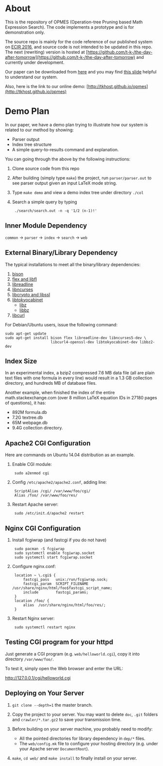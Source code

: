 # About 
This is the repository of OPMES (Operation-tree Pruning based Math Expression Search).
The code implements a prototype and is for demonstration only.

The source repo is mainly for the code reference of our published system on [ECIR 2016](http://ecir2016.dei.unipd.it/accepted_papers.html), and source code is not intended to be updated in this repo. The next (rewriting) version is hosted at [https://github.com/t-k-/the-day-after-tomorrow](https://github.com/t-k-/the-day-after-tomorrow) and currently under development.

Our paper can be downloaded from [here](https://github.com/tkhost/tkhost.github.io/blob/master/opmes/ecir2016.pdf) and you may find [this slide](https://github.com/tkhost/tkhost.github.io/blob/master/opmes/ECIR16-OPMES-slides-handouts.pdf) helpful to understand our system.

Also, here is the link to our online demo:
[http://tkhost.github.io/opmes](http://tkhost.github.io/opmes)

# Demo Plan 
In our paper, we have a demo plan trying to illustrate how our system is related to our method by showing:

* Parser output
* Index tree structure
* A simple query-to-results command and explanation.

You can going through the above by the following instructions:

1. Clone source code from this repo
2. After building (simply type ``make``) the project, run ``parser/parser.out`` to see parser output given an input LaTeX mode string.
3. Type ``make demo`` and view a demo index tree under directory ``./col``
4. Search a simple query by typing

		./search/search.out -n -q '1/2 (n-1)!'

## Inner Module Dependency
`common` -> `parser` -> `index` -> `search` -> `web`

## External Binary/Library Dependency
The typical installations to meet all the binary/library dependencies:

1. [bison](http://ftp.gnu.org/gnu/bison/bison-3.0.tar.xz)
2. [flex and libfl](http://sourceforge.net/projects/flex/files/flex-2.5.39.tar.xz/download)
3. [libreadline](http://ftp.gnu.org/gnu/readline/readline-6.3.tar.gz)
4. [libncurses](http://ftp.gnu.org/pub/gnu/ncurses/ncurses-5.7.tar.gz)
5. [libcrypto and libssl](http://ftp.de.debian.org/debian/pool/main/o/openssl/openssl_0.9.8o.orig.tar.gz)
6. [libtokyocabinet](http://fallabs.com/tokyocabinet/tokyocabinet-1.4.48.tar.gz)
	* [libz](http://zlib.net/zlib-1.2.8.tar.gz)
	* [libbz](http://www.bzip.org/1.0.6/bzip2-1.0.6.tar.gz)
7. [libcurl](http://curl.haxx.se/download/curl-7.41.0.tar.gz)

For Debian/Ubuntu users, issue the following command:
```
sudo apt-get update
sudo apt-get install bison flex libreadline-dev libncurses5-dev \
                     libcurl4-openssl-dev libtokyocabinet-dev libbz2-dev
```

## Index Size
In an experimental index, a bzip2 compressed 7.6 MB data file (all are plain text files with one formula in every line) would result in a 1.3 GB collection directory, and hundreds MB of database files.

Another example, when finished the index of the entire math.stackexchange.com (over 8 million LaTeX equation IDs in 27180 pages of questions), it has:

* 892M    formula.db
* 7.2G    textree.db
* 65M     webpage.db
* 9.4G    collection directory.

## Apache2 CGI Configuration 
Here are commands on Ubuntu 14.04 distribution as an example.

1. Enable CGI module:

		sudo a2enmod cgi

2. Config `/etc/apache2/apache2.conf`, adding line:

		ScriptAlias /cgi/ /var/www/foo/cgi/
		Alias /foo/ /var/www/foo/res/

3. Restart Apache server:

		sudo /etc/init.d/apache2 restart

## Nginx CGI Configuration 

1. Install fcgiwrap (and fastcgi if you do not have)

		sudo pacman -S fcgiwrap
		sudo systemctl enable fcgiwrap.socket
		sudo systemctl start fcgiwrap.socket

2. Configure nginx.conf:

		location ~ \.cgi$ {
			fastcgi_pass   unix:/run/fcgiwrap.sock;
			fastcgi_param  SCRIPT_FILENAME  /usr/share/nginx/html/foo$fastcgi_script_name;
			include        fastcgi_params;
		}
		location /foo/ {
			alias  /usr/share/nginx/html/foo/res/;
		}

3. Restart Nginx server:

		sudo systemctl restart nginx

## Testing CGI program for your httpd
Just generate a CGI program (e.g. `web/helloworld.cgi`), copy it into directory `/var/www/foo/`.

To test it, simply open the Web browser and enter the URL:

http://127.0.0.1/cgi/helloworld.cgi

## Deploying on Your Server 
1. ``git clone --depth=1`` the master branch. 

2. Copy the project to your server. You may want to delete ``doc``, ``.git`` folders and ``crawler/*.tar.gz2`` to save your transmission time.

3. Before building on your server machine, you probably need to modify:
	* All the pointed directories for library dependency in ``dep/*`` files.
	* The ``web/config.mk`` file to configure your hosting directory (e.g. under your Apache server ``DocumentRoot``).

4. ``make``, ``cd web/`` and ``make install`` to finally install on your server.
